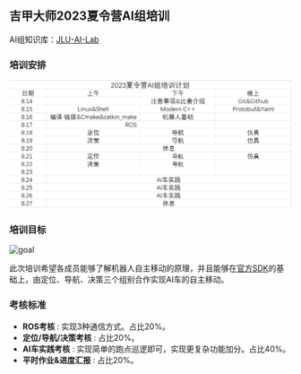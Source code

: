 ## 吉甲大师2023夏令营AI组培训

AI组知识库：[JLU-AI-Lab](https://tars-cat.github.io/)

### 培训安排

![plan](img/plan2.png)

### 培训目标

![goal](img/goal.gif)

此次培训希望各成员能够了解机器人自主移动的原理，并且能够在[官方SDK](https://github.com/RoboMaster/RoboRTS)的基础上，由定位、导航、决策三个组别合作实现AI车的自主移动。

### 考核标准

- **ROS考核** : 实现3种通信方式。占比20%。
- **定位/导航/决策考核** : 占比20%。
- **AI车实践考核** : 实现简单的跑点巡逻即可，实现更复杂功能加分。占比40%。
- **平时作业&进度汇报** : 占比20%。